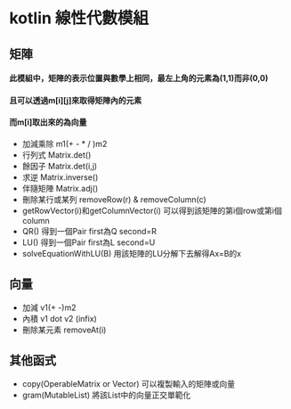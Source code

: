kotlin 線性代數模組
=
矩陣
-
#### 此模組中，矩陣的表示位置與數學上相同，最左上角的元素為(1,1)而非(0,0)
#### 且可以透過m[i][j]來取得矩陣內的元素
#### 而m[i]取出來的為向量
- 加減乘除 m1(+ - * / )m2
- 行列式 Matrix.det()
- 餘因子 Matrix.det(i,j)
- 求逆 Matrix.inverse()
- 伴隨矩陣 Matrix.adj()
- 刪除某行或某列 removeRow(r) & removeColumn(c)
- getRowVector(i)和getColumnVector(i) 可以得到該矩陣的第i個row或第i個column
- QR() 得到一個Pair first為Q second=R
- LU() 得到一個Pair first為L second=U
- solveEquationWithLU(B) 用該矩陣的LU分解下去解得Ax=B的x

向量
-

- 加減 v1(+ -)m2
- 內積 v1 dot v2 (infix)
- 刪除某元素 removeAt(i)

其他函式
-
- copy(OperableMatrix or Vector) 可以複製輸入的矩陣或向量
- gram(MutableList<OperableVector>) 將該List中的向量正交單範化
